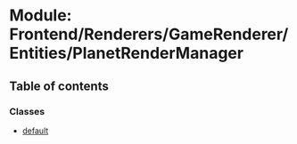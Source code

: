 # Module: Frontend/Renderers/GameRenderer/Entities/PlanetRenderManager

## Table of contents

### Classes

- [default](../classes/frontend_renderers_gamerenderer_entities_planetrendermanager.default.md)
